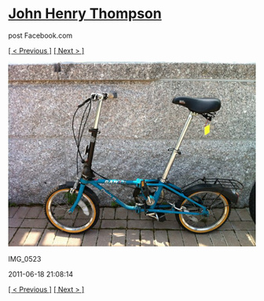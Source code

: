 # [John Henry Thompson](../README.md)
post Facebook.com

[[ < Previous ]](2011-06-18-6.md) [[ Next > ]](2011-06-18-8.md)

[![](../media/2011-06-18/Bike-Ride-To-Art-Museum-IMG_0523.jpg)](../README.md)

IMG_0523

2011-06-18 21:08:14

[[ < Previous ]](2011-06-18-6.md) [[ Next > ]](2011-06-18-8.md)
